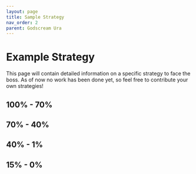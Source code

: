 ```yaml
---
layout: page
title: Sample Strategy
nav_order: 2
parent: Godscream Ura
---
```


# Example Strategy

This page will contain detailed information on a specific strategy to face the boss. As of now no work has been done yet, so feel free to contribute your own strategies!

## 100% - 70%

## 70% - 40%

## 40% - 1%

## 15% - 0%

